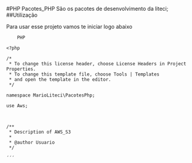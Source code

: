 #PHP Pacotes_PHP
São os pacotes de desenvolvimento da liteci;
##Utilização

Para usar esse projeto vamos te iniciar logo abaixo

``` 
	PHP

<?php

/*
 * To change this license header, choose License Headers in Project Properties.
 * To change this template file, choose Tools | Templates
 * and open the template in the editor.
 */

namespace MarioLiteci\PacotesPhp;

use Aws;



/**
 * Description of AWS_S3
 *
 * @author Usuario
 */

´´´
